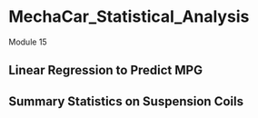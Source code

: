 # MechaCar_Statistical_Analysis
Module 15

## Linear Regression to Predict MPG




## Summary Statistics on Suspension Coils




